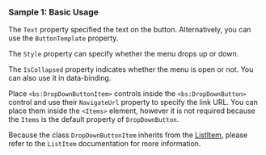 ### Sample 1: Basic Usage

The `Text` property specified the text on the button. Alternatively, you can use the `ButtonTemplate` property.

The `Style` property can specify whether the menu drops up or down.

The `IsCollapsed` property indicates whether the menu is open or not. You can also use it in data-binding.

Place `<bs:DropDownButtonItem>` controls inside the `<bs:DropDownButton>` control and use their `NavigateUrl` property to specify the link URL. 
You can place them inside the `<Items>` element, however it is not required because the `Items` is the default property of `DropDownButton`.

Because the class `DropDownButtonItem` inherits from the [ListItem](/docs/controls/bootstrap/ListItem/{branch}), please refer to the `ListItem` documentation for more information.

